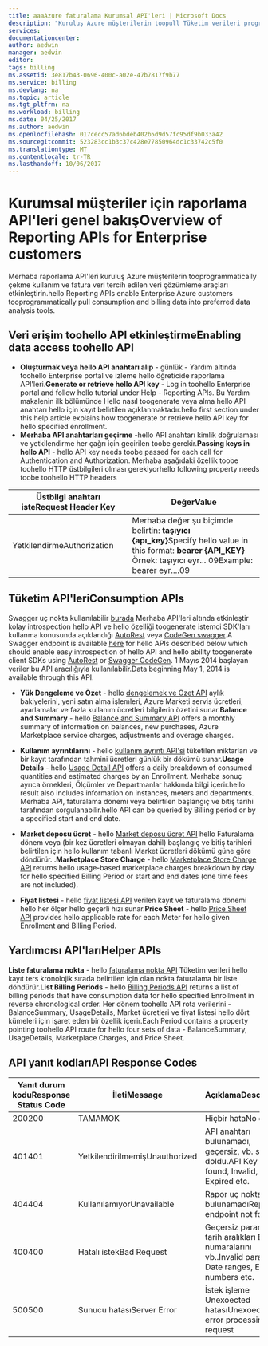 ```yaml
---
title: aaaAzure faturalama Kurumsal API'leri | Microsoft Docs
description: "Kuruluş Azure müşterilerin toopull Tüketim verileri programlı olarak sağlayan raporlama API Hello hakkında bilgi edinin."
services: 
documentationcenter: 
author: aedwin
manager: aedwin
editor: 
tags: billing
ms.assetid: 3e817b43-0696-400c-a02e-47b7817f9b77
ms.service: billing
ms.devlang: na
ms.topic: article
ms.tgt_pltfrm: na
ms.workload: billing
ms.date: 04/25/2017
ms.author: aedwin
ms.openlocfilehash: 017cecc57ad6bdeb402b5d9d57fc95df9b033a42
ms.sourcegitcommit: 523283cc1b3c37c428e77850964dc1c33742c5f0
ms.translationtype: MT
ms.contentlocale: tr-TR
ms.lasthandoff: 10/06/2017
---
```

# <a name="overview-of-reporting-apis-for-enterprise-customers"></a><span data-ttu-id="42df9-103">Kurumsal müşteriler için raporlama API'leri genel bakış</span><span class="sxs-lookup"><span data-stu-id="42df9-103">Overview of Reporting APIs for Enterprise customers</span></span>
<span data-ttu-id="42df9-104">Merhaba raporlama API'leri kuruluş Azure müşterilerin tooprogrammatically çekme kullanım ve fatura veri tercih edilen veri çözümleme araçları etkinleştirin.</span><span class="sxs-lookup"><span data-stu-id="42df9-104">hello Reporting APIs enable Enterprise Azure customers tooprogrammatically pull consumption and billing data into preferred data analysis tools.</span></span> 

## <a name="enabling-data-access-toohello-api"></a><span data-ttu-id="42df9-105">Veri erişim toohello API etkinleştirme</span><span class="sxs-lookup"><span data-stu-id="42df9-105">Enabling data access toohello API</span></span>
* <span data-ttu-id="42df9-106">**Oluşturmak veya hello API anahtarı alıp** - günlük - Yardım altında toohello Enterprise portal ve izleme hello öğreticide raporlama API'leri.</span><span class="sxs-lookup"><span data-stu-id="42df9-106">**Generate or retrieve hello API key** - Log in toohello Enterprise portal and follow hello tutorial under Help - Reporting APIs.</span></span> <span data-ttu-id="42df9-107">Bu Yardım makalenin ilk bölümünde Hello nasıl toogenerate veya alma hello API anahtarı hello için kayıt belirtilen açıklanmaktadır.</span><span class="sxs-lookup"><span data-stu-id="42df9-107">hello first section under this help article explains how toogenerate or retrieve hello API key for hello specified enrollment.</span></span>
* <span data-ttu-id="42df9-108">**Merhaba API anahtarları geçirme** -hello API anahtarı kimlik doğrulaması ve yetkilendirme her çağrı için geçirilen toobe gerekir.</span><span class="sxs-lookup"><span data-stu-id="42df9-108">**Passing keys in hello API** - hello API key needs toobe passed for each call for Authentication and Authorization.</span></span> <span data-ttu-id="42df9-109">Merhaba aşağıdaki özellik toobe toohello HTTP üstbilgileri olması gerekiyor</span><span class="sxs-lookup"><span data-stu-id="42df9-109">hello following property needs toobe toohello HTTP headers</span></span>

|<span data-ttu-id="42df9-110">Üstbilgi anahtarı iste</span><span class="sxs-lookup"><span data-stu-id="42df9-110">Request Header Key</span></span> | <span data-ttu-id="42df9-111">Değer</span><span class="sxs-lookup"><span data-stu-id="42df9-111">Value</span></span>|
|-|-|
|<span data-ttu-id="42df9-112">Yetkilendirme</span><span class="sxs-lookup"><span data-stu-id="42df9-112">Authorization</span></span>| <span data-ttu-id="42df9-113">Merhaba değer şu biçimde belirtin: **taşıyıcı {apı_key}**</span><span class="sxs-lookup"><span data-stu-id="42df9-113">Specify hello value in this format: **bearer {API_KEY}**</span></span> <br/> <span data-ttu-id="42df9-114">Örnek: taşıyıcı eyr... 09</span><span class="sxs-lookup"><span data-stu-id="42df9-114">Example: bearer eyr....09</span></span>|

## <a name="consumption-apis"></a><span data-ttu-id="42df9-115">Tüketim API'leri</span><span class="sxs-lookup"><span data-stu-id="42df9-115">Consumption APIs</span></span>
<span data-ttu-id="42df9-116">Swagger uç nokta kullanılabilir [burada](https://consumption.azure.com/swagger/ui/index) Merhaba API'leri altında etkinleştir kolay introspection hello API ve hello özelliği toogenerate istemci SDK'ları kullanma konusunda açıklandığı [AutoRest](https://github.com/Azure/AutoRest) veya [ CodeGen swagger](http://swagger.io/swagger-codegen/).</span><span class="sxs-lookup"><span data-stu-id="42df9-116">A Swagger endpoint is available [here](https://consumption.azure.com/swagger/ui/index) for hello APIs described below which should enable easy introspection of hello API and hello ability toogenerate client SDKs using [AutoRest](https://github.com/Azure/AutoRest) or [Swagger CodeGen](http://swagger.io/swagger-codegen/).</span></span> <span data-ttu-id="42df9-117">1 Mayıs 2014 başlayan veriler bu API aracılığıyla kullanılabilir.</span><span class="sxs-lookup"><span data-stu-id="42df9-117">Data beginning May 1, 2014 is available through this API.</span></span> 

* <span data-ttu-id="42df9-118">**Yük Dengeleme ve Özet** - hello [dengelemek ve Özet API](billing-enterprise-api-balance-summary.md) aylık bakiyelerini, yeni satın alma işlemleri, Azure Marketi servis ücretleri, ayarlamalar ve fazla kullanım ücretleri bilgilerin özetini sunar.</span><span class="sxs-lookup"><span data-stu-id="42df9-118">**Balance and Summary** - hello [Balance and Summary API](billing-enterprise-api-balance-summary.md) offers a monthly summary of information on balances, new purchases, Azure Marketplace service charges, adjustments and overage charges.</span></span>

* <span data-ttu-id="42df9-119">**Kullanım ayrıntılarını** - hello [kullanım ayrıntı API'si](billing-enterprise-api-usage-detail.md) tüketilen miktarları ve bir kayıt tarafından tahmini ücretleri günlük bir dökümü sunar.</span><span class="sxs-lookup"><span data-stu-id="42df9-119">**Usage Details** - hello [Usage Detail API](billing-enterprise-api-usage-detail.md) offers a daily breakdown of consumed quantities and estimated charges by an Enrollment.</span></span> <span data-ttu-id="42df9-120">Merhaba sonuç ayrıca örnekleri, Ölçümler ve Departmanlar hakkında bilgi içerir.</span><span class="sxs-lookup"><span data-stu-id="42df9-120">hello result also includes information on instances, meters and departments.</span></span> <span data-ttu-id="42df9-121">Merhaba API, faturalama dönemi veya belirtilen başlangıç ve bitiş tarihi tarafından sorgulanabilir.</span><span class="sxs-lookup"><span data-stu-id="42df9-121">hello API can be queried by Billing period or by a specified start and end date.</span></span> 

* <span data-ttu-id="42df9-122">**Market deposu ücret** - hello [Market deposu ücret API](billing-enterprise-api-marketplace-storecharge.md) hello Faturalama dönem veya (bir kez ücretleri olmayan dahil) başlangıç ve bitiş tarihleri belirtilen için hello kullanım tabanlı Market ücretleri dökümü güne göre döndürür. .</span><span class="sxs-lookup"><span data-stu-id="42df9-122">**Marketplace Store Charge** - hello [Marketplace Store Charge API](billing-enterprise-api-marketplace-storecharge.md) returns hello usage-based marketplace charges breakdown by day for hello specified Billing Period or start and end dates (one time fees are not included).</span></span>

* <span data-ttu-id="42df9-123">**Fiyat listesi** - hello [fiyat listesi API](billing-enterprise-api-pricesheet.md) verilen kayıt ve faturalama dönemi hello her ölçer hello geçerli hızı sunar.</span><span class="sxs-lookup"><span data-stu-id="42df9-123">**Price Sheet** - hello [Price Sheet API](billing-enterprise-api-pricesheet.md) provides hello applicable rate for each Meter for hello given Enrollment and Billing Period.</span></span> 

## <a name="helper-apis"></a><span data-ttu-id="42df9-124">Yardımcısı API'ları</span><span class="sxs-lookup"><span data-stu-id="42df9-124">Helper APIs</span></span>
 <span data-ttu-id="42df9-125">**Liste faturalama nokta** - hello [faturalama nokta API](billing-enterprise-api-billing-periods.md) Tüketim verileri hello kayıt ters kronolojik sırada belirtilen için olan nokta faturalama bir liste döndürür.</span><span class="sxs-lookup"><span data-stu-id="42df9-125">**List Billing Periods** - hello [Billing Periods API](billing-enterprise-api-billing-periods.md) returns a list of billing periods that have consumption data for hello specified Enrollment in reverse chronological order.</span></span> <span data-ttu-id="42df9-126">Her dönem toohello API rota verilerini - BalanceSummary, UsageDetails, Market ücretleri ve fiyat listesi hello dört kümeleri için işaret eden bir özellik içerir.</span><span class="sxs-lookup"><span data-stu-id="42df9-126">Each Period contains a property pointing toohello API route for hello four sets of data - BalanceSummary, UsageDetails, Marketplace Charges, and Price Sheet.</span></span>


## <a name="api-response-codes"></a><span data-ttu-id="42df9-127">API yanıt kodları</span><span class="sxs-lookup"><span data-stu-id="42df9-127">API Response Codes</span></span>  
|<span data-ttu-id="42df9-128">Yanıt durum kodu</span><span class="sxs-lookup"><span data-stu-id="42df9-128">Response Status Code</span></span>|<span data-ttu-id="42df9-129">İleti</span><span class="sxs-lookup"><span data-stu-id="42df9-129">Message</span></span>|<span data-ttu-id="42df9-130">Açıklama</span><span class="sxs-lookup"><span data-stu-id="42df9-130">Description</span></span>|
|-|-|-|
|<span data-ttu-id="42df9-131">200</span><span class="sxs-lookup"><span data-stu-id="42df9-131">200</span></span>| <span data-ttu-id="42df9-132">TAMAM</span><span class="sxs-lookup"><span data-stu-id="42df9-132">OK</span></span>|<span data-ttu-id="42df9-133">Hiçbir hata</span><span class="sxs-lookup"><span data-stu-id="42df9-133">No error</span></span>|
|<span data-ttu-id="42df9-134">401</span><span class="sxs-lookup"><span data-stu-id="42df9-134">401</span></span>| <span data-ttu-id="42df9-135">Yetkilendirilmemiş</span><span class="sxs-lookup"><span data-stu-id="42df9-135">Unauthorized</span></span>| <span data-ttu-id="42df9-136">API anahtarı bulunamadı, geçersiz, vb. süresi doldu.</span><span class="sxs-lookup"><span data-stu-id="42df9-136">API Key not found, Invalid, Expired etc.</span></span>|
|<span data-ttu-id="42df9-137">404</span><span class="sxs-lookup"><span data-stu-id="42df9-137">404</span></span>| <span data-ttu-id="42df9-138">Kullanılamıyor</span><span class="sxs-lookup"><span data-stu-id="42df9-138">Unavailable</span></span>| <span data-ttu-id="42df9-139">Rapor uç noktası bulunamadı</span><span class="sxs-lookup"><span data-stu-id="42df9-139">Report endpoint not found</span></span>|
|<span data-ttu-id="42df9-140">400</span><span class="sxs-lookup"><span data-stu-id="42df9-140">400</span></span>| <span data-ttu-id="42df9-141">Hatalı istek</span><span class="sxs-lookup"><span data-stu-id="42df9-141">Bad Request</span></span>| <span data-ttu-id="42df9-142">Geçersiz params – tarih aralıkları EA numaralarını vb..</span><span class="sxs-lookup"><span data-stu-id="42df9-142">Invalid params – Date ranges, EA numbers etc.</span></span>|
|<span data-ttu-id="42df9-143">500</span><span class="sxs-lookup"><span data-stu-id="42df9-143">500</span></span>| <span data-ttu-id="42df9-144">Sunucu hatası</span><span class="sxs-lookup"><span data-stu-id="42df9-144">Server Error</span></span>| <span data-ttu-id="42df9-145">İstek işleme Unexoected hatası</span><span class="sxs-lookup"><span data-stu-id="42df9-145">Unexoected error processing request</span></span>| 









